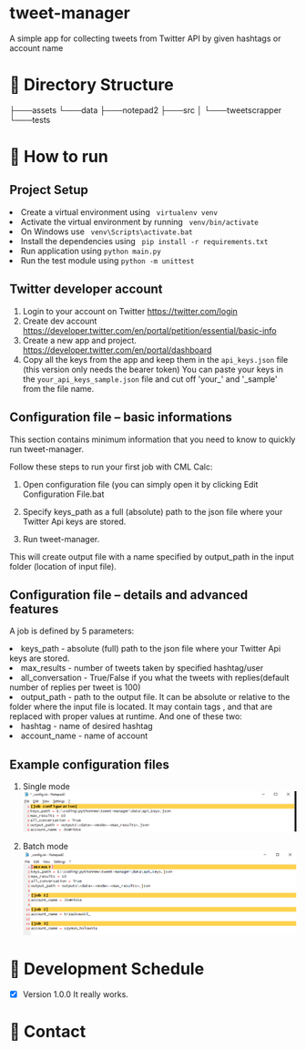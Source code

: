 # tweet-manager
A simple app for collecting tweets from Twitter API by given hashtags or account name

# 📂 Directory Structure
├───assets
└───data
    ├───notepad2
    ├───src
    │   └───tweetscrapper
    └───tests
       

# 🚀 How to run
## Project Setup

<li>Create a virtual environment using <code> virtualenv venv </code>
<li>Activate the virtual environment by running <code> venv/bin/activate </code>
<li>On Windows use <code> venv\Scripts\activate.bat </code>
<li>Install the dependencies using <code> pip install -r requirements.txt </code>
<li>Run application using <code>python main.py </code>
<li>Run the test module using <code>python -m unittest</code>

## Twitter developer account
1. Login to your account on Twitter <a>https://twitter.com/login</a>
2. Create dev account <a>https://developer.twitter.com/en/portal/petition/essential/basic-info</a>
3. Create a new app and project.  <a>https://developer.twitter.com/en/portal/dashboard</a>
4. Copy all the keys from the app and keep them in the <code>api_keys.json</code> file (this version only needs the bearer token)
You can paste your keys in the <code>your_api_keys_sample.json</code> file and cut off 'your_' and '_sample' from the file name.

## Configuration file – basic informations
This section contains minimum information that you need to know to quickly run tweet-manager.

Follow these steps to run your first job with CML Calc:

1. Open configuration file (you can simply open it by clicking Edit Configuration File.bat
2. Specify keys_path as a full (absolute) path to the json file where your Twitter Api keys are stored.

3. Run tweet-manager.

This will create output file with a name specified by output_path in the input folder (location of input file).

## Configuration file – details and advanced features
A job is defined by 5 parameters:
<li> keys_path - absolute (full) path to the json file where your Twitter Api keys are stored.
<li> max_results - number of tweets taken by specified hashtag/user
<li> all_conversation - True/False if you what the tweets with replies(default number of replies per tweet is 100)
<li> output_path - path to the output file. It can be absolute or relative to the folder where the input file is located. It may contain tags <date>, <mode> and <max_results> that are replaced with proper values at runtime.
And one of these two:
<li> hashtag - name of desired hashtag
<li> account_name - name of account

## Example configuration files
1. Single mode
![Screenshot](/assets/config_single.png)

2. Batch mode
![Screenshot](/assets/config.png)

# 📅 Development Schedule
- [x] Version 1.0.0 It really works.

# 📧 Contact

